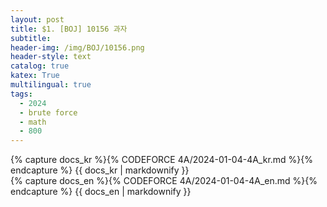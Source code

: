 ```yaml
---
layout: post
title: $1. [BOJ] 10156 과자
subtitle: 
header-img: /img/BOJ/10156.png
header-style: text
catalog: true
katex: True
multilingual: true
tags:
  - 2024
  - brute force
  - math
  - 800
---
```


<!-- Korean Version -->
<div class="kr post-container">
    {% capture docs_kr %}{% CODEFORCE 4A/2024-01-04-4A_kr.md %}{% endcapture %}
    {{ docs_kr | markdownify }}
</div>

<!-- English Version -->
<div class="en post-container">
    {% capture docs_en %}{% CODEFORCE 4A/2024-01-04-4A_en.md %}{% endcapture %}
    {{ docs_en | markdownify }}
</div>